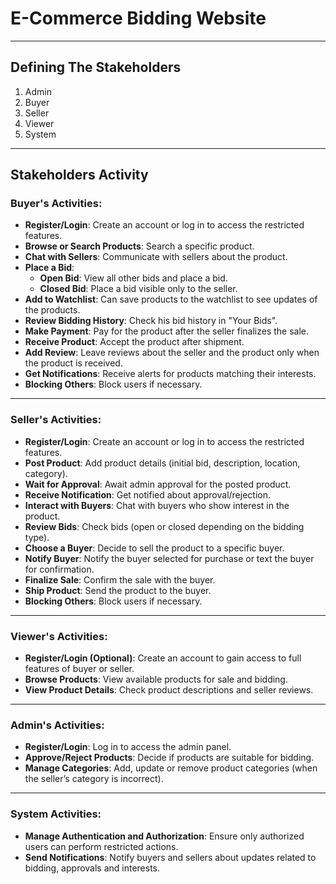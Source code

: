 # **E-Commerce Bidding Website**

---

## **Defining The Stakeholders**

1. Admin
2. Buyer
3. Seller
4. Viewer
5. System

---

## **Stakeholders Activity**

### **Buyer's Activities:**

- **Register/Login**: Create an account or log in to access the restricted features.
- **Browse or Search Products**: Search a specific product.
- **Chat with Sellers**: Communicate with sellers about the product.
- **Place a Bid**:
  - **Open Bid**: View all other bids and place a bid.
  - **Closed Bid**: Place a bid visible only to the seller.
- **Add to Watchlist**: Can save products to the watchlist to see updates of the products.
- **Review Bidding History**: Check his bid history in "Your Bids".
- **Make Payment**: Pay for the product after the seller finalizes the sale.
- **Receive Product**: Accept the product after shipment.
- **Add Review**: Leave reviews about the seller and the product only when the product is received.
- **Get Notifications**: Receive alerts for products matching their interests.
- **Blocking Others**: Block users if necessary.

---

### **Seller's Activities:**

- **Register/Login**: Create an account or log in to access the restricted features.
- **Post Product**: Add product details (initial bid, description, location, category).
- **Wait for Approval**: Await admin approval for the posted product.
- **Receive Notification**: Get notified about approval/rejection.
- **Interact with Buyers**: Chat with buyers who show interest in the product.
- **Review Bids**: Check bids (open or closed depending on the bidding type).
- **Choose a Buyer**: Decide to sell the product to a specific buyer.
- **Notify Buyer**: Notify the buyer selected for purchase or text the buyer for confirmation.
- **Finalize Sale**: Confirm the sale with the buyer.
- **Ship Product**: Send the product to the buyer.
- **Blocking Others**: Block users if necessary.

---

### **Viewer's Activities:**

- **Register/Login (Optional)**: Create an account to gain access to full features of buyer or seller.
- **Browse Products**: View available products for sale and bidding.
- **View Product Details**: Check product descriptions and seller reviews.

---

### **Admin's Activities:**

- **Register/Login**: Log in to access the admin panel.
- **Approve/Reject Products**: Decide if products are suitable for bidding.
- **Manage Categories**: Add, update or remove product categories (when the seller’s category is incorrect).

---

### **System Activities:**

- **Manage Authentication and Authorization**: Ensure only authorized users can perform restricted actions.
- **Send Notifications**: Notify buyers and sellers about updates related to bidding, approvals and interests.  
